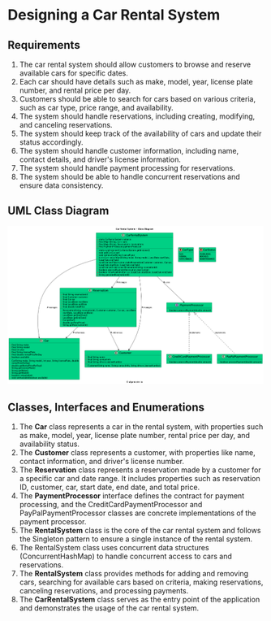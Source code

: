 # Designing a Car Rental System

## Requirements
1. The car rental system should allow customers to browse and reserve available cars for specific dates.
2. Each car should have details such as make, model, year, license plate number, and rental price per day.
3. Customers should be able to search for cars based on various criteria, such as car type, price range, and availability.
4. The system should handle reservations, including creating, modifying, and canceling reservations.
5. The system should keep track of the availability of cars and update their status accordingly.
6. The system should handle customer information, including name, contact details, and driver's license information.
7. The system should handle payment processing for reservations.
8. The system should be able to handle concurrent reservations and ensure data consistency.

## UML Class Diagram

![carrentalsystem-class-diagram.png](carrentalsystem-class-diagram.png)
## Classes, Interfaces and Enumerations
1. The **Car** class represents a car in the rental system, with properties such as make, model, year, license plate number, rental price per day, and availability status.
2. The **Customer** class represents a customer, with properties like name, contact information, and driver's license number.
3. The **Reservation** class represents a reservation made by a customer for a specific car and date range. It includes properties such as reservation ID, customer, car, start date, end date, and total price.
4. The **PaymentProcessor** interface defines the contract for payment processing, and the CreditCardPaymentProcessor and PayPalPaymentProcessor classes are concrete implementations of the payment processor.
5. The **RentalSystem** class is the core of the car rental system and follows the Singleton pattern to ensure a single instance of the rental system.
6. The RentalSystem class uses concurrent data structures (ConcurrentHashMap) to handle concurrent access to cars and reservations.
7. The **RentalSystem** class provides methods for adding and removing cars, searching for available cars based on criteria, making reservations, canceling reservations, and processing payments.
8. The **CarRentalSystem** class serves as the entry point of the application and demonstrates the usage of the car rental system.